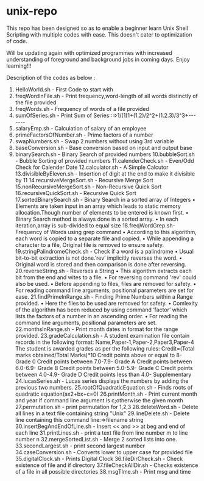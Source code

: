 # unix-repo

This repo has been designed so as to enable a beginner learn Unix Shell Scripting with multiple codes with ease. This doesn't cater to optimization of code. 

Will be updating again with optimized programmes with increased understanding of foreground and background jobs in coming days. Enjoy learning!!!

Description of the codes as below : 

1. HelloWorld.sh - First Code to start with
2. freqWordInFile.sh - Print frequency,word-length of all words distinctly of the file provided
3. freqWords.sh - Frequency of words of a file provided
4. sumOfSeries.sh - Print Sum of Series::=>1/(1)1+(1.2)/2^2+(1.2.3)/3^3+-------
5. salaryEmp.sh - Calculation of salary of an employee
6. primeFactorsOfNumber.sh - Prime factors of a number 
7. swapNumbers.sh - Swap 2 numbers without using 3rd variable
8. baseConversion.sh - Base conversion based on input and output base
9. binarySearch.sh - Binary Search of provided numbers
10.bubbleSort.sh - Bubble Sorting of provided numbers
11.calenderCheck.sh - Even/Odd Check for Calender Date
12.calculator.sh - A Simple Calcutor
13.divisibleByEleven.sh - Insertion of digit at the end to make it divisible by 11 
14.recursiveMergeSort.sh - Recursive Merge Sort
15.nonRecursiveMergeSort.sh - Non-Recursive Quick Sort
16.recursiveQuickSort.sh - Recursive Quick Sort
17.sortedBinarySearch.sh - Binary Search in a sorted array of Integers
   •	Elements  are taken input in an array which leads to static memory allocation.Though number of elements to be entered is known first.
  •	Binary Search  method is always done in a sorted array.
  •	In each iteration,array is sub-divided to equal size
18.freqWordGrep.sh-Frequency of Words using grep command
  •	According to this algorithm, each word is copied to a separate file and copied.
  •	While appending a character to a file, Original file is removed to ensure safety.
19.stringPalindromeCheck.sh - Check if a word is a palindrome
  •	Usual bit-to-bit extraction is not done.’rev’ implicitly reverses the word.
  •	Original word is stored and then comparison is done after reversing.
20.reverseString.sh - Reverses a String
  •	This algorithm extracts each bit from the end and wites to a file.
  •	For reversing command 'rev' could also be used.
  •	Before appending to files, files are removed for safety.
  •	For reading command line arguments, positional parameters are set for ease.
21.findPrimeInRange.sh - Finding Prime Numbers within a Range provided.
  •	Here the files to be used are removed for safety.
  •	Comlexity of the algorithm has been reduced by using command ‘factor’ which lists the factors of a number in an ascending order.
  •	For reading the command line arguments, positional parameters are set.
22.monthsInRange.sh - Print month dates in format for the range provided.
23.gradeCalculation.sh - A student examination file contain records in the following format:
Name,Paper-1,Paper-2,Paper3,Paper-4
The student is awarded grades as per the following rules:
Credit=(Total marks obtained/Total Marks)*10
Credit points above or equal to 8- Grade 0
Credit points between 7.0-7.9- Grade A
Credit points between 6.0-6.9- Grade B
Credit points between 5.0-5.9- Grade C
Credit points between 4.0-4.9- Grade D
Credit points less than 4.0- Supplementary
24.lucasSeries.sh - Lucas series displays the numbers by adding the previous two numbers.
25.rootOfQuadraticEquation.sh - Finds roots of quadratic equation(ax2+bx+c=0)
26.printMonth.sh - Print current month and year if command line argument is c;otherwise the given month
27.permutation.sh - print permutation for 1,2,3
28.deleteWord.sh - Delete all lines in a text file containing string "Unix"
29.lineDelete.sh - Delete line containing this command line:=>filename string
30.insertBegAndEndOfLine.sh - Insert << and >> at beg and end of each line
31.printLines.sh - print a text file from line number m to line number n
32.mergeSortedList.sh - Merge 2 sorted lists into one.
33.secondLargest.sh - print second largest number
34.caseConversion.sh - Converts lower to upper case for provided file
35.digitalClock.sh - Prints Digital Clock
36.fileDirCheck.sh - Check existence of file and if directory
37.fileCheckAllDir.sh - Checks existence of a file in all possible directories
38.msgTIme.sh - Print msg and time
